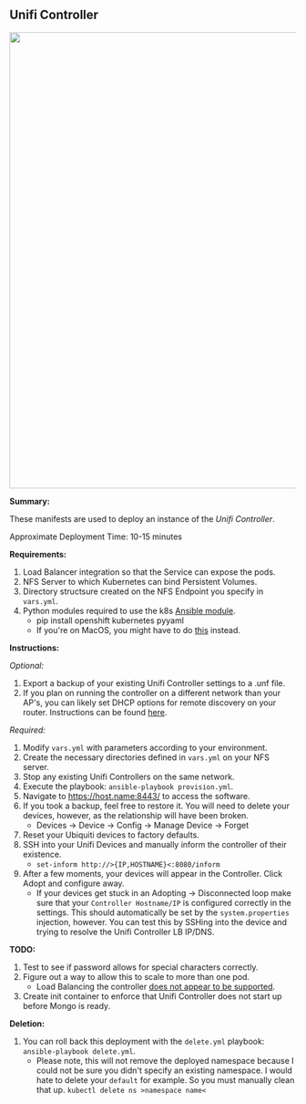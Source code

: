 ## Unifi Controller

<p align="center">
  <img src="https://raw.githubusercontent.com/zimmertr/TKS-Deploy_Kubernetes_Apps/master/Unifi-Controller/screenshot.png" width="800">
</p>

**Summary:**

These manifests are used to deploy an instance of the *Unifi Controller*. 

Approximate Deployment Time: 10-15 minutes

**Requirements:**  

1. Load Balancer integration so that the Service can expose the pods.
2. NFS Server to which Kubernetes can bind Persistent Volumes.
3. Directory structsure created on the NFS Endpoint you specify in `vars.yml`.
4. Python modules required to use the k8s [Ansible module](https://docs.ansible.com/ansible/latest/modules/k8s_module.html).    
    * pip install openshift kubernetes pyyaml 
    * If you're on MacOS, you might have to do [this](https://github.com/ansible/ansible/issues/43637#issuecomment-443495763) instead.

**Instructions:**  

*Optional:*

1. Export a backup of your existing Unifi Controller settings to a .unf file.
2. If you plan on running the controller on a different network than your AP's, you can likely set DHCP options for remote discovery on your router. Instructions can be found [here](https://help.ubnt.com/hc/en-us/articles/204909754-UniFi-Device-Adoption-Methods-for-Remote-UniFi-Controllers).

*Required:*

1. Modify `vars.yml` with parameters according to your environment.
2. Create the necessary directories defined in `vars.yml` on your NFS server.
3. Stop any existing Unifi Controllers on the same network.   
4. Execute the playbook: `ansible-playbook provision.yml`.  
5. Navigate to https://host.name:8443/ to access the software.
6. If you took a backup, feel free to restore it. You will need to delete your devices, however, as the relationship will have been broken.
    * Devices -> Device -> Config -> Manage Device -> Forget
7. Reset your Ubiquiti devices to factory defaults.
8. SSH into your Unifi Devices and manually inform the controller of their existence.
    * `set-inform http://>{IP,HOSTNAME}<:8080/inform`
9. After a few moments, your devices will appear in the Controller. Click Adopt and configure away. 
    * If your devices get stuck in an Adopting -> Disconnected loop make sure that your `Controller Hostname/IP` is configured correctly in the settings. This should automatically be set by the `system.properties` injection, however. You can test this by SSHing into the device and trying to resolve the Unifi Controller LB IP/DNS.

**TODO:**

1. Test to see if password allows for special characters correctly.  
2. Figure out a way to allow this to scale to more than one pod.
    * Load Balancing the controller [does not appear to be supported](https://community.ubnt.com/t5/UniFi-Feature-Requests/Unifi-Controller-Redundancy/idi-p/680341).
3. Create init container to enforce that Unifi Controller does not start up before Mongo is ready.

**Deletion:**  

1. You can roll back this deployment with the `delete.yml` playbook: `ansible-playbook delete.yml`.
    * Please note, this will not remove the deployed namespace because I could not be sure you didn't specify an existing namespace. I would hate to delete your `default` for example. So you must manually clean that up. `kubectl delete ns >namespace name<`

